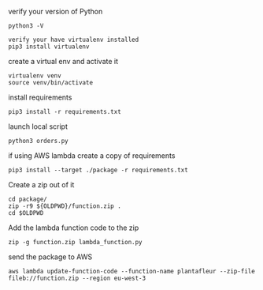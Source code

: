 verify your version of Python

```
python3 -V
```

```
verify your have virtualenv installed
pip3 install virtualenv
```
create a virtual env and activate it
```
virtualenv venv
source venv/bin/activate
```
install requirements
```
pip3 install -r requirements.txt
```
launch local script
```
python3 orders.py
```

if using AWS lambda
create a copy of requirements
```
pip3 install --target ./package -r requirements.txt
```
Create a zip out of it
```
cd package/
zip -r9 ${OLDPWD}/function.zip .
cd $OLDPWD
```
Add the lambda function code to the zip
```
zip -g function.zip lambda_function.py
```
send the package to AWS
```
aws lambda update-function-code --function-name plantafleur --zip-file fileb://function.zip --region eu-west-3
```
